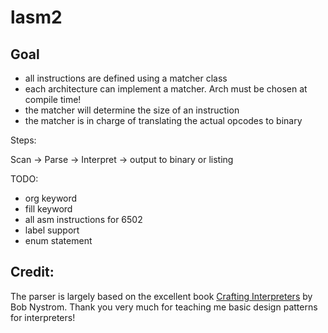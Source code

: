 # lasm2

## Goal

- all instructions are defined using a matcher class
- each architecture can implement a matcher. Arch must be chosen at compile time!
- the matcher will determine the size of an instruction
- the matcher is in charge of translating the actual opcodes to binary

Steps:

Scan -> Parse -> Interpret -> output to binary or listing

TODO:
- org keyword
- fill keyword
- all asm instructions for 6502
- label support
- enum statement

## Credit:

The parser is largely based on the excellent book [Crafting Interpreters](https://craftinginterpreters.com/) by Bob Nystrom.
Thank you very much for teaching me basic design patterns for interpreters!
